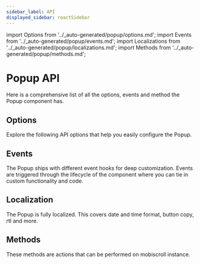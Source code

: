 ```yaml
---
sidebar_label: API
displayed_sidebar: reactSidebar
---
```


import Options from '../_auto-generated/popup/options.md';
import Events from '../_auto-generated/popup/events.md';
import Localizations from '../_auto-generated/popup/localizations.md';
import Methods from '../_auto-generated/popup/methods.md';

# Popup API

Here is a comprehensive list of all the options, events and method the Popup component has.

<div className="option-list">

## Options
Explore the following API options that help you easily configure the Popup.

<Options />

## Events
The Popup ships with different event hooks for deep customization. Events are triggered through the lifecycle of the component where you can tie in custom functionality and code.

<Events />

## Localization
The Popup is fully localized. This covers date and time format, button copy, rtl and more.

<Localizations />

## Methods
These methods are actions that can be performed on mobiscroll instance.

<Methods />

</div>